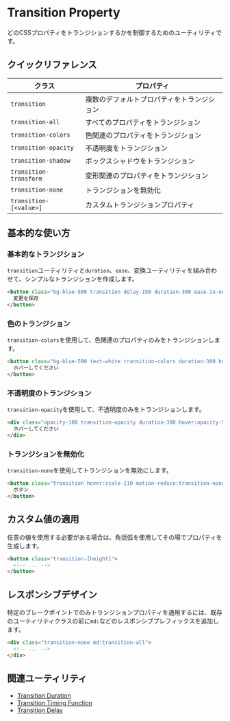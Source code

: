 # Transition Property

どのCSSプロパティをトランジションするかを制御するためのユーティリティです。

## クイックリファレンス

| クラス | プロパティ |
|-------|---------|
| `transition` | 複数のデフォルトプロパティをトランジション |
| `transition-all` | すべてのプロパティをトランジション |
| `transition-colors` | 色関連のプロパティをトランジション |
| `transition-opacity` | 不透明度をトランジション |
| `transition-shadow` | ボックスシャドウをトランジション |
| `transition-transform` | 変形関連のプロパティをトランジション |
| `transition-none` | トランジションを無効化 |
| `transition-[<value>]` | カスタムトランジションプロパティ |

## 基本的な使い方

### 基本的なトランジション

`transition`ユーティリティと`duration`、`ease`、変換ユーティリティを組み合わせて、シンプルなトランジションを作成します。

```html
<button class="bg-blue-500 transition delay-150 duration-300 ease-in-out hover:-translate-y-1 hover:scale-110 hover:bg-indigo-500">
  変更を保存
</button>
```

### 色のトランジション

`transition-colors`を使用して、色関連のプロパティのみをトランジションします。

```html
<button class="bg-blue-500 text-white transition-colors duration-300 hover:bg-blue-700">
  ホバーしてください
</button>
```

### 不透明度のトランジション

`transition-opacity`を使用して、不透明度のみをトランジションします。

```html
<div class="opacity-100 transition-opacity duration-300 hover:opacity-50">
  ホバーしてください
</div>
```

### トランジションを無効化

`transition-none`を使用してトランジションを無効にします。

```html
<button class="transition hover:scale-110 motion-reduce:transition-none motion-reduce:hover:transform-none">
  ボタン
</button>
```

## カスタム値の適用

任意の値を使用する必要がある場合は、角括弧を使用してその場でプロパティを生成します。

```html
<button class="transition-[height]">
  <!-- ... -->
</button>
```

## レスポンシブデザイン

特定のブレークポイントでのみトランジションプロパティを適用するには、既存のユーティリティクラスの前に`md:`などのレスポンシブプレフィックスを追加します。

```html
<div class="transition-none md:transition-all">
  <!-- ... -->
</div>
```

## 関連ユーティリティ

- [Transition Duration](/docs/transition-duration)
- [Transition Timing Function](/docs/transition-timing-function)
- [Transition Delay](/docs/transition-delay)
